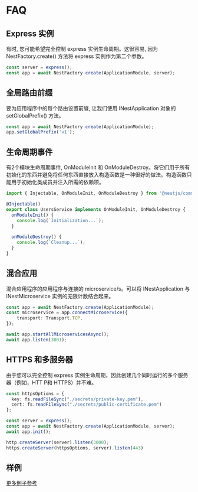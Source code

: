 # FAQ

## Express 实例

有时, 您可能希望完全控制 express 实例生命周期。这很容易, 因为 NestFactory.create() 方法将 express 实例作为第二个参数。

```typescript
const server = express();
const app = await NestFactory.create(ApplicationModule, server);
```

## 全局路由前缀

要为应用程序中的每个路由设置前缀, 让我们使用 INestApplication 对象的 setGlobalPrefix() 方法。

```typescript
const app = await NestFactory.create(ApplicationModule);
app.setGlobalPrefix('v1');
```

## 生命周期事件

有2个模块生命周期事件, OnModuleInit 和 OnModuleDestroy。将它们用于所有初始化的东西并避免将任何东西直接放入构造函数是一种很好的做法。构造函数只能用于初始化类成员并注入所需的依赖项。

```typescript
import { Injectable, OnModuleInit, OnModuleDestroy } from '@nestjs/common';

@Injectable()
export class UsersService implements OnModuleInit, OnModuleDestroy {
  onModuleInit() {
    console.log(`Initialization...`);
  }
  
  onModuleDestroy() {
    console.log(`Cleanup...`);
  }
}
```

## 混合应用

混合应用程序的应用程序与连接的 microservice/s。可以将 INestApplication 与 INestMicroservice 实例的无限计数结合起来。

```typescript
const app = await NestFactory.create(ApplicationModule);
const microservice = app.connectMicroservice({
    transport: Transport.TCP,
});

await app.startAllMicroservicesAsync();
await app.listen(3001);
```

## HTTPS 和多服务器

由于您可以完全控制 express 实例生命周期，因此创建几个同时运行的多个服务器（例如，HTT P和 HTTPS）并不难。

```typescript
const httpsOptions = {
  key: fs.readFileSync("./secrets/private-key.pem"),
  cert: fs.readFileSync("./secrets/public-certificate.pem")
};

const server = express();
const app = await NestFactory.create(ApplicationModule, server);
await app.init();

http.createServer(server).listen(3000);
https.createServer(httpsOptions, server).listen(443)
```

## 样例

[更多例子参考](https://github.com/nestjs/nest/tree/master/examples)
